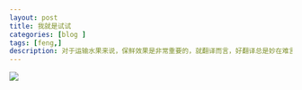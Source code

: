 ```yaml
---
layout: post
title: 我就是试试
categories: [blog ]
tags: [feng,]
description: 对于运输水果来说，保鲜效果是非常重要的，就翻译而言，好翻译总是妙在难言。
---
```


![](https://github.com/tank0317/tank0317.github.io/blob/master/images/gallery-example-1-thumb.jpg)
